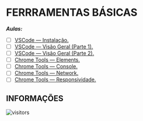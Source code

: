 # FERRRAMENTAS BÁSICAS

***Aulas:***

- [ ] [VSCode — Instalação.](#)
- [ ] [VSCode — Visão Geral (Parte 1).](#)
- [ ] [VSCode — Visão Geral (Parte 2).](#)
- [ ] [Chrome Tools — Elements.](#)
- [ ] [Chrome Tools — Console.](#)
- [ ] [Chrome Tools — Network.](#)
- [ ] [Chrome Tools — Responsividade.](#)

## INFORMAÇÕES

![visitors](https://visitor-badge.glitch.me/badge?page_id=Devsgeeknerd.ferramentas-basicas-orientacao "Total de Visitas")
